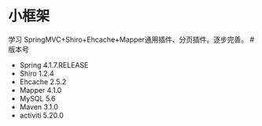 # 小框架
学习 SpringMVC+Shiro+Ehcache+Mapper通用插件、分页插件。逐步完善。
#版本号
- Spring 4.1.7.RELEASE
- Shiro  1.2.4
- Ehcache 2.5.2
- Mapper 4.1.0
- MySQL 5.6
- Maven 3.1.0
- activiti 5.20.0
